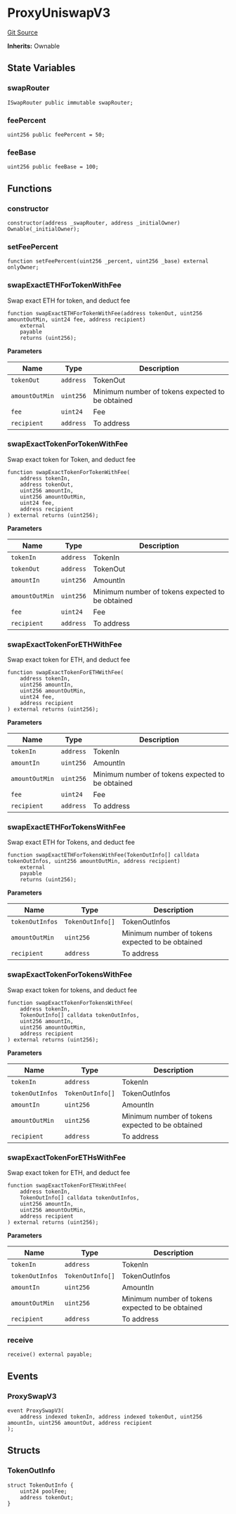 # ProxyUniswapV3
[Git Source](https://github.com/EthanOK/swap-token/blob/a325d2d1a567d66af0e4cebf776dc8dd9b1a5d51/src/ProxyUniswapV3.sol)

**Inherits:**
Ownable


## State Variables
### swapRouter

```solidity
ISwapRouter public immutable swapRouter;
```


### feePercent

```solidity
uint256 public feePercent = 50;
```


### feeBase

```solidity
uint256 public feeBase = 100;
```


## Functions
### constructor


```solidity
constructor(address _swapRouter, address _initialOwner) Ownable(_initialOwner);
```

### setFeePercent


```solidity
function setFeePercent(uint256 _percent, uint256 _base) external onlyOwner;
```

### swapExactETHForTokenWithFee

Swap exact ETH for token, and deduct fee


```solidity
function swapExactETHForTokenWithFee(address tokenOut, uint256 amountOutMin, uint24 fee, address recipient)
    external
    payable
    returns (uint256);
```
**Parameters**

|Name|Type|Description|
|----|----|-----------|
|`tokenOut`|`address`|TokenOut|
|`amountOutMin`|`uint256`|Minimum number of tokens expected to be obtained|
|`fee`|`uint24`|Fee|
|`recipient`|`address`|To address|


### swapExactTokenForTokenWithFee

Swap exact token for Token, and deduct fee


```solidity
function swapExactTokenForTokenWithFee(
    address tokenIn,
    address tokenOut,
    uint256 amountIn,
    uint256 amountOutMin,
    uint24 fee,
    address recipient
) external returns (uint256);
```
**Parameters**

|Name|Type|Description|
|----|----|-----------|
|`tokenIn`|`address`|TokenIn|
|`tokenOut`|`address`|TokenOut|
|`amountIn`|`uint256`|AmountIn|
|`amountOutMin`|`uint256`|Minimum number of tokens expected to be obtained|
|`fee`|`uint24`|Fee|
|`recipient`|`address`|To address|


### swapExactTokenForETHWithFee

Swap exact token for ETH, and deduct fee


```solidity
function swapExactTokenForETHWithFee(
    address tokenIn,
    uint256 amountIn,
    uint256 amountOutMin,
    uint24 fee,
    address recipient
) external returns (uint256);
```
**Parameters**

|Name|Type|Description|
|----|----|-----------|
|`tokenIn`|`address`|TokenIn|
|`amountIn`|`uint256`|AmountIn|
|`amountOutMin`|`uint256`|Minimum number of tokens expected to be obtained|
|`fee`|`uint24`|Fee|
|`recipient`|`address`|To address|


### swapExactETHForTokensWithFee

Swap exact ETH for Tokens, and deduct fee


```solidity
function swapExactETHForTokensWithFee(TokenOutInfo[] calldata tokenOutInfos, uint256 amountOutMin, address recipient)
    external
    payable
    returns (uint256);
```
**Parameters**

|Name|Type|Description|
|----|----|-----------|
|`tokenOutInfos`|`TokenOutInfo[]`|TokenOutInfos|
|`amountOutMin`|`uint256`|Minimum number of tokens expected to be obtained|
|`recipient`|`address`|To address|


### swapExactTokenForTokensWithFee

Swap exact token for tokens, and deduct fee


```solidity
function swapExactTokenForTokensWithFee(
    address tokenIn,
    TokenOutInfo[] calldata tokenOutInfos,
    uint256 amountIn,
    uint256 amountOutMin,
    address recipient
) external returns (uint256);
```
**Parameters**

|Name|Type|Description|
|----|----|-----------|
|`tokenIn`|`address`|TokenIn|
|`tokenOutInfos`|`TokenOutInfo[]`|TokenOutInfos|
|`amountIn`|`uint256`|AmountIn|
|`amountOutMin`|`uint256`|Minimum number of tokens expected to be obtained|
|`recipient`|`address`|To address|


### swapExactTokenForETHsWithFee

Swap exact token for ETH, and deduct fee


```solidity
function swapExactTokenForETHsWithFee(
    address tokenIn,
    TokenOutInfo[] calldata tokenOutInfos,
    uint256 amountIn,
    uint256 amountOutMin,
    address recipient
) external returns (uint256);
```
**Parameters**

|Name|Type|Description|
|----|----|-----------|
|`tokenIn`|`address`|TokenIn|
|`tokenOutInfos`|`TokenOutInfo[]`|TokenOutInfos|
|`amountIn`|`uint256`|AmountIn|
|`amountOutMin`|`uint256`|Minimum number of tokens expected to be obtained|
|`recipient`|`address`|To address|


### receive


```solidity
receive() external payable;
```

## Events
### ProxySwapV3

```solidity
event ProxySwapV3(
    address indexed tokenIn, address indexed tokenOut, uint256 amountIn, uint256 amountOut, address recipient
);
```

## Structs
### TokenOutInfo

```solidity
struct TokenOutInfo {
    uint24 poolFee;
    address tokenOut;
}
```

